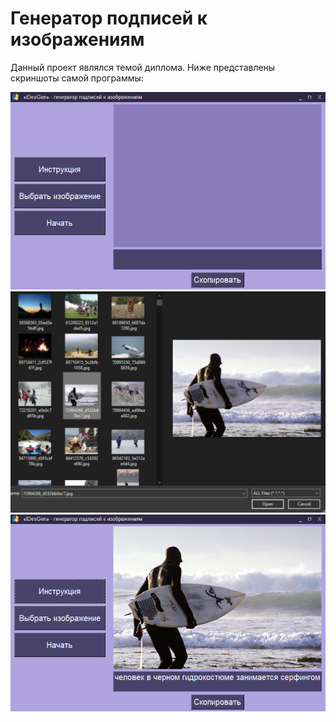 # Генератор подписей к изображениям
Данный проект являлся темой диплома. Ниже представлены скриншоты самой программы:

![IDesGen Main Window](idesgen_screenshot1.png)
![IDesGen Picking Image For Test](idesgen_screenshot2.png)
![IDesGen Result](idesgen_screenshot3.png)
